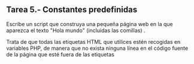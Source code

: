 ## Tarea 5.- Constantes predefinidas
Escribe un script que construya una  pequeña página web en la que aparezca el texto "Hola mundo" (incluidas las comillas) .

 Trata de que todas las etiquetas HTML que utilices estén recogidas en variables PHP, de manera que no exista ninguna línea en el código fuente de la página que esté fuera de las etiquetas <?php ... ?>